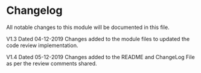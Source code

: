 # Changelog
All notable changes to this module will be documented in this file.

V1.3 Dated 04-12-2019
Changes added to the module files to updated the code review implementation.

V1.4 Dated 05-12-2019
Changes added to the README and ChangeLog File as per the review comments shared.

